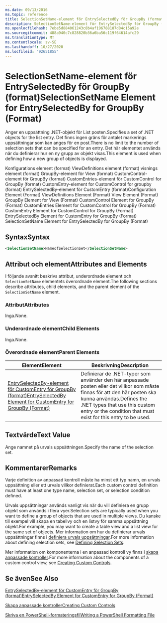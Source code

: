 ```yaml
---
ms.date: 09/13/2016
ms.topic: reference
title: SelectionSetName-element för EntrySelectedBy för GroupBy (format)
description: SelectionSetName-element för EntrySelectedBy för GroupBy (format)
ms.openlocfilehash: 7ebe5d884061243c8b4af196788187d84c15a92e
ms.sourcegitcommit: 488a940c7c828820b36a6ba56c119f64614afc29
ms.translationtype: MT
ms.contentlocale: sv-SE
ms.lasthandoff: 10/27/2020
ms.locfileid: "92651855"
---
```

# <a name="selectionsetname-element-for-entryselectedby-for-groupby-format"></a><span data-ttu-id="7e4c9-103">SelectionSetName-element för EntrySelectedBy för GroupBy (format)</span><span class="sxs-lookup"><span data-stu-id="7e4c9-103">SelectionSetName Element for EntrySelectedBy for GroupBy (Format)</span></span>

<span data-ttu-id="7e4c9-104">Anger en uppsättning .NET-objekt för List posten.</span><span class="sxs-lookup"><span data-stu-id="7e4c9-104">Specifies a set of .NET objects for the list entry.</span></span> <span data-ttu-id="7e4c9-105">Det finns ingen gräns för antalet markerings uppsättningar som kan anges för en post.</span><span class="sxs-lookup"><span data-stu-id="7e4c9-105">There is no limit to the number of selection sets that can be specified for an entry.</span></span> <span data-ttu-id="7e4c9-106">Det här elementet används när du definierar hur en ny grupp av objekt visas.</span><span class="sxs-lookup"><span data-stu-id="7e4c9-106">This element is used when defining how a new group of objects is displayed.</span></span>

<span data-ttu-id="7e4c9-107">Konfigurations element (format) ViewDefinitions element (format) visnings element (format) GroupBy-element för View (format) CustomControl-element för GroupBy (format) CustomEntries-element för CustomControl for GroupBy (format) CustomEntry-element for CustomControl for groupby (format) EntrySelectedBy-element för CustomEntry (format)</span><span class="sxs-lookup"><span data-stu-id="7e4c9-107">Configuration Element (Format) ViewDefinitions Element (Format) View Element (Format) GroupBy Element for View (Format) CustomControl Element for GroupBy (Format) CustomEntries Element for CustomControl for GroupBy (Format) CustomEntry Element for CustomControl for GroupBy (Format) EntrySelectedBy Element for CustomEntry for GroupBy (Format) SelectionSetName Element for EntrySelectedBy for GroupBy (Format)</span></span>

## <a name="syntax"></a><span data-ttu-id="7e4c9-108">Syntax</span><span class="sxs-lookup"><span data-stu-id="7e4c9-108">Syntax</span></span>

```xml
<SelectionSetName>NameofSelectionSet</SelectionSetName>
```

## <a name="attributes-and-elements"></a><span data-ttu-id="7e4c9-109">Attribut och element</span><span class="sxs-lookup"><span data-stu-id="7e4c9-109">Attributes and Elements</span></span>

<span data-ttu-id="7e4c9-110">I följande avsnitt beskrivs attribut, underordnade element och `SelectionSetName` elementets överordnade element.</span><span class="sxs-lookup"><span data-stu-id="7e4c9-110">The following sections describe attributes, child elements, and the parent element of the `SelectionSetName` element.</span></span>

### <a name="attributes"></a><span data-ttu-id="7e4c9-111">Attribut</span><span class="sxs-lookup"><span data-stu-id="7e4c9-111">Attributes</span></span>

<span data-ttu-id="7e4c9-112">Inga.</span><span class="sxs-lookup"><span data-stu-id="7e4c9-112">None.</span></span>

### <a name="child-elements"></a><span data-ttu-id="7e4c9-113">Underordnade element</span><span class="sxs-lookup"><span data-stu-id="7e4c9-113">Child Elements</span></span>

<span data-ttu-id="7e4c9-114">Inga.</span><span class="sxs-lookup"><span data-stu-id="7e4c9-114">None.</span></span>

### <a name="parent-elements"></a><span data-ttu-id="7e4c9-115">Överordnade element</span><span class="sxs-lookup"><span data-stu-id="7e4c9-115">Parent Elements</span></span>

|<span data-ttu-id="7e4c9-116">Element</span><span class="sxs-lookup"><span data-stu-id="7e4c9-116">Element</span></span>|<span data-ttu-id="7e4c9-117">Beskrivning</span><span class="sxs-lookup"><span data-stu-id="7e4c9-117">Description</span></span>|
|-------------|-----------------|
|[<span data-ttu-id="7e4c9-118">EntrySelectedBy-element för CustomEntry för GroupBy (format)</span><span class="sxs-lookup"><span data-stu-id="7e4c9-118">EntrySelectedBy Element for CustomEntry for GroupBy (Format)</span></span>](./entryselectedby-element-for-customentry-for-groupby-format.md)|<span data-ttu-id="7e4c9-119">Definierar de .NET-typer som använder den här anpassade posten eller det villkor som måste finnas för att den här posten ska kunna användas.</span><span class="sxs-lookup"><span data-stu-id="7e4c9-119">Defines the .NET types that use this custom entry or the condition that must exist for this entry to be used.</span></span>|

## <a name="text-value"></a><span data-ttu-id="7e4c9-120">Textvärde</span><span class="sxs-lookup"><span data-stu-id="7e4c9-120">Text Value</span></span>

<span data-ttu-id="7e4c9-121">Ange namnet på urvals uppsättningen.</span><span class="sxs-lookup"><span data-stu-id="7e4c9-121">Specify the name of the selection set.</span></span>

## <a name="remarks"></a><span data-ttu-id="7e4c9-122">Kommentarer</span><span class="sxs-lookup"><span data-stu-id="7e4c9-122">Remarks</span></span>

<span data-ttu-id="7e4c9-123">Varje definition av anpassad kontroll måste ha minst ett typ namn, en urvals uppsättning eller ett urvals villkor definierat.</span><span class="sxs-lookup"><span data-stu-id="7e4c9-123">Each custom control definition must have at least one type name, selection set, or selection condition defined.</span></span>

<span data-ttu-id="7e4c9-124">Urvals uppsättningar används vanligt vis när du vill definiera en grupp objekt som används i flera vyer.</span><span class="sxs-lookup"><span data-stu-id="7e4c9-124">Selection sets are typically used when you want to define a group of objects that are used in multiple views.</span></span> <span data-ttu-id="7e4c9-125">Du kanske till exempel vill skapa en tabellvy och en listvy för samma uppsättning objekt.</span><span class="sxs-lookup"><span data-stu-id="7e4c9-125">For example, you may want to create a table view and a list view for the same set of objects.</span></span> <span data-ttu-id="7e4c9-126">Mer information om hur du definierar urvals uppsättningar finns i [definiera urvals uppsättningar](./defining-selection-sets.md).</span><span class="sxs-lookup"><span data-stu-id="7e4c9-126">For more information about defining selection sets, see [Defining Selection Sets](./defining-selection-sets.md).</span></span>

<span data-ttu-id="7e4c9-127">Mer information om komponenterna i en anpassad kontroll vy finns i [skapa anpassade kontroller](./creating-custom-controls.md).</span><span class="sxs-lookup"><span data-stu-id="7e4c9-127">For more information about the components of a custom control view, see [Creating Custom Controls](./creating-custom-controls.md).</span></span>

## <a name="see-also"></a><span data-ttu-id="7e4c9-128">Se även</span><span class="sxs-lookup"><span data-stu-id="7e4c9-128">See Also</span></span>

[<span data-ttu-id="7e4c9-129">EntrySelectedBy-element för CustomEntry för GroupBy (format)</span><span class="sxs-lookup"><span data-stu-id="7e4c9-129">EntrySelectedBy Element for CustomEntry for GroupBy (Format)</span></span>](./entryselectedby-element-for-customentry-for-groupby-format.md)

[<span data-ttu-id="7e4c9-130">Skapa anpassade kontroller</span><span class="sxs-lookup"><span data-stu-id="7e4c9-130">Creating Custom Controls</span></span>](./creating-custom-controls.md)

[<span data-ttu-id="7e4c9-131">Skriva en PowerShell-formateringsfil</span><span class="sxs-lookup"><span data-stu-id="7e4c9-131">Writing a PowerShell Formatting File</span></span>](./writing-a-powershell-formatting-file.md)
